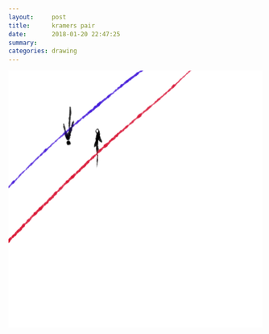 ```yaml
---
layout:     post
title:      kramers pair
date:       2018-01-20 22:47:25
summary:    
categories: drawing
---
```

![kramers pair](/images/diary/kramers-pair.png "(0_0)")
